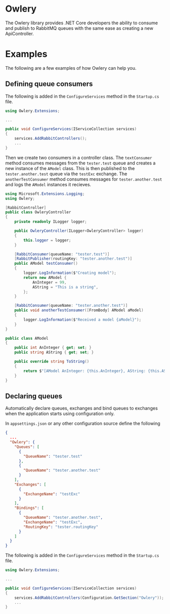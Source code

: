 Owlery
======

The Owlery library provides .NET Core developers the ability to consume and
publish to RabbitMQ queues with the same ease as creating a new ApiController.

# Examples

The following are a few examples of how Owlery can help you.

## Defining queue consumers

The following is added in the `ConfigureServices`  method in the `Startup.cs` 
file.

```C#
using Owlery.Extensions;

...

public void ConfigureServices(IServiceCollection services)
{
    services.AddRabbitControllers();
    ...
}
```

Then we create two consumers in a controller class. The `textConsumer` method
consumes messages from the `tester.test` queue and creates a new instance of the
`AModel` class. This is then published to the `tester.another.test` queue via
the `testExc` exchange. The `anotherTestConsumer` method consumes messages for
`tester.another.test` and logs the `AModel` instances it recieves.

```C#
using Microsoft.Extensions.Logging;
using Owlery;

[RabbitController]
public class OwleryController
{
    private readonly ILogger logger;

    public OwleryController(ILogger<OwleryController> logger)
    {
        this.logger = logger;
    }

    [RabbitConsumer(queueName: "tester.test")]
    [RabbitPublisher(routingKey: "tester.another.test")]
    public AModel testConsumer()
    {
        logger.LogInformation($"Creating model");
        return new AModel {
            AnInteger = 99,
            AString = "This is a string",
        };
    }

    [RabbitConsumer(queueName: "tester.another.test")]
    public void anotherTestConsumer([FromBody] AModel aModel)
    {
        logger.LogInformation($"Received a model {aModel}");
    }
}

public class AModel
{
    public int AnInteger { get; set; }
    public string AString { get; set; }

    public override string ToString()
    {
        return $"[AModel AnInteger: {this.AnInteger}, AString: {this.AString}]";
    }
}
```

## Declaring queues

Automatically declare queues, exchanges and bind queues to exchanges when the 
application starts using configuration only.

In `appsettings.json` or any other configuration source define the following

```json
{
  ...
  "Owlery": {
    "Queues": [
      {
        "QueueName": "tester.test"
      },
      {
        "QueueName": "tester.another.test"
      }
    ],
    "Exchanges": [
      {
        "ExchangeName": "testExc"
      }
    ],
    "Bindings": [
      {
        "QueueName": "tester.another.test",
        "ExchangeName": "testExc",
        "RoutingKey": "tester.routingKey"
      }
    ]
  }
}
```

The following is added in the `ConfigureServices`  method in the `Startup.cs` 
file.

```C#
using Owlery.Extensions;

...

public void ConfigureServices(IServiceCollection services)
{
    services.AddRabbitControllers(Configuration.GetSection("Owlery"));
    ...
}
```